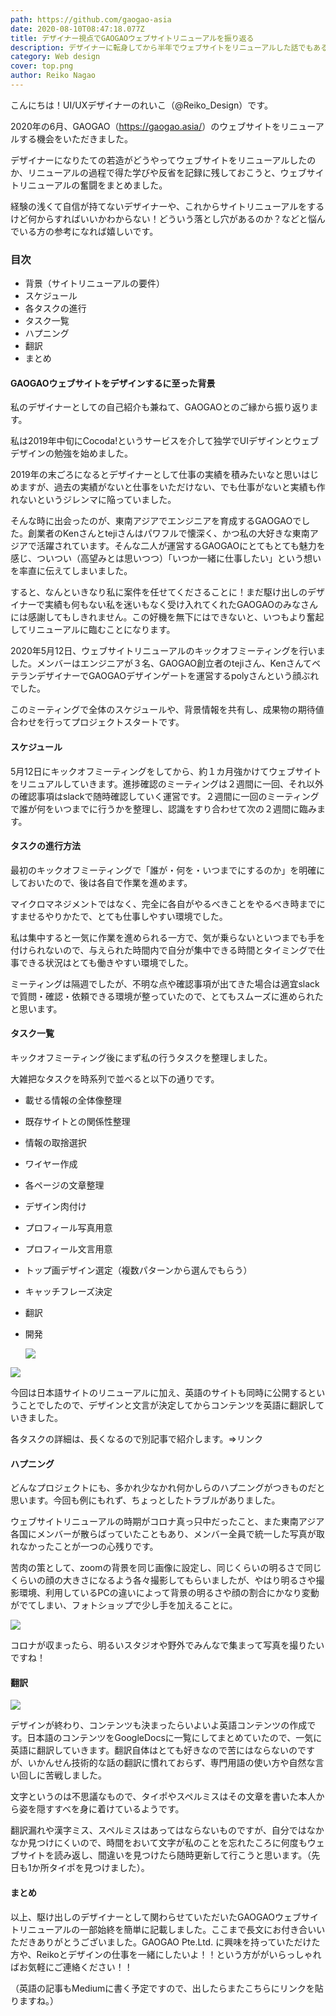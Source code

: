 ```yaml
---
path: https://github.com/gaogao-asia
date: 2020-08-10T08:47:18.077Z
title: デザイナー視点でGAOGAOウェブサイトリニューアルを振り返る
description: デザイナーに転身してから半年でウェブサイトをリニューアルした話でもある
category: Web design
cover: top.png
author: Reiko Nagao
---
```

<!--StartFragment-->

こんにちは！UI/UXデザイナーのれいこ（@Reiko_Design）です。

2020年の6月、GAOGAO（<https://gaogao.asia/>）のウェブサイトをリニューアルする機会をいただきました。

デザイナーになりたての若造がどうやってウェブサイトをリニューアルしたのか、リニューアルの過程で得た学びや反省を記録に残しておこうと、ウェブサイトリニューアルの奮闘をまとめました。

経験の浅くて自信が持てないデザイナーや、これからサイトリニューアルをするけど何からすればいいかわからない！どういう落とし穴があるのか？などと悩んでいる方の参考になれば嬉しいです。

### 目次

* 背景（サイトリニューアルの要件）
* スケジュール
* 各タスクの進行
* タスク一覧
* ハプニング
* 翻訳
* まとめ

#### GAOGAOウェブサイトをデザインするに至った背景

私のデザイナーとしての自己紹介も兼ねて、GAOGAOとのご縁から振り返ります。

私は2019年中旬にCocoda!というサービスを介して独学でUIデザインとウェブデザインの勉強を始めました。

2019年の末ごろになるとデザイナーとして仕事の実績を積みたいなと思いはじめますが、過去の実績がないと仕事をいただけない、でも仕事がないと実績も作れないというジレンマに陥っていました。

そんな時に出会ったのが、東南アジアでエンジニアを育成するGAOGAOでした。創業者のKenさんとtejiさんはパワフルで懐深く、かつ私の大好きな東南アジアで活躍されています。そんな二人が運営するGAOGAOにとてもとても魅力を感じ、ついつい（高望みとは思いつつ）「いつか一緒に仕事したい」という想いを率直に伝えてしまいました。

すると、なんといきなり私に案件を任せてくださることに！まだ駆け出しのデザイナーで実績も何もない私を迷いもなく受け入れてくれたGAOGAOのみなさんには感謝してもしきれません。この好機を無下にはできないと、いつもより奮起してリニューアルに臨むことになります。

2020年5月12日、ウェブサイトリニューアルのキックオフミーティングを行いました。メンバーはエンジニアが３名、GAOGAO創立者のtejiさん、KenさんてベテランデザイナーでGAOGAOデザインゲートを運営するpolyさんという顔ぶれでした。

このミーティングで全体のスケジュールや、背景情報を共有し、成果物の期待値合わせを行ってプロジェクトスタートです。

#### スケジュール

5月12日にキックオフミーティングをしてから、約１カ月強かけてウェブサイトをリニュアルしていきます。進捗確認のミーティングは２週間に一回、それ以外の確認事項はslackで随時確認していく運営です。２週間に一回のミーティングで誰が何をいつまでに行うかを整理し、認識をすり合わせて次の２週間に臨みます。

#### タスクの進行方法

最初のキックオフミーティングで「誰が・何を・いつまでにするのか」を明確にしておいたので、後は各自で作業を進めます。

マイクロマネジメントではなく、完全に各自がやるべきことをやるべき時までにすませるやりかたで、とても仕事しやすい環境でした。

私は集中すると一気に作業を進められる一方で、気が乗らないといつまでも手を付けられないので、与えられた時間内で自分が集中できる時間とタイミングで仕事できる状況はとても働きやすい環境でした。

ミーティングは隔週でしたが、不明な点や確認事項が出てきた場合は適宜slackで質問・確認・依頼できる環境が整っていたので、とてもスムーズに進められたと思います。

#### タスク一覧

キックオフミーティング後にまず私の行うタスクを整理しました。

大雑把なタスクを時系列で並べると以下の通りです。

* 載せる情報の全体像整理
* 既存サイトとの関係性整理
* 情報の取捨選択
* ワイヤー作成
* 各ページの文章整理
* デザイン肉付け
* プロフィール写真用意
* プロフィール文言用意
* トップ画デザイン選定（複数パターンから選んでもらう）
* キャッチフレーズ決定
* 翻訳
* 開発

  ![](design-variation.png)

![](情報整理.png)

今回は日本語サイトのリニューアルに加え、英語のサイトも同時に公開するということでしたので、デザインと文言が決定してからコンテンツを英語に翻訳していきました。

各タスクの詳細は、長くなるので別記事で紹介します。⇒リンク

#### ハプニング

どんなプロジェクトにも、多かれ少なかれ何かしらのハプニングがつきものだと思います。今回も例にもれず、ちょっとしたトラブルがありました。

ウェブサイトリニューアルの時期がコロナ真っ只中だったこと、また東南アジア各国にメンバーが散らばっていたこともあり、メンバー全員で統一した写真が取れなかったことが一つの心残りです。

苦肉の策として、zoomの背景を同じ画像に設定し、同じくらいの明るさで同じくらいの顔の大きさになるよう各々撮影してもらいましたが、やはり明るさや撮影環境、利用しているPCの違いによって背景の明るさや顔の割合にかなり変動がでてしまい、フォトショップで少し手を加えることに。

![](face.png)

コロナが収まったら、明るいスタジオや野外でみんなで集まって写真を撮りたいですね！

#### 翻訳

![](translation.png)

デザインが終わり、コンテンツも決まったらいよいよ英語コンテンツの作成です。日本語のコンテンツをGoogleDocsに一覧にしてまとめていたので、一気に英語に翻訳していきます。翻訳自体はとても好きなので苦にはならないのですが、いかんせん技術的な話の翻訳に慣れておらず、専門用語の使い方や自然な言い回しに苦戦しました。

文字というのは不思議なもので、タイポやスペルミスはその文章を書いた本人から姿を隠すすべを身に着けているようです。

翻訳漏れや漢字ミス、スペルミスはあってはならないものですが、自分ではなかなか見つけにくいので、時間をおいて文字が私のことを忘れたころに何度もウェブサイトを読み返し、間違いを見つけたら随時更新して行こうと思います。（先日も1か所タイポを見つけました）。

#### まとめ

以上、駆け出しのデザイナーとして関わらせていただいたGAOGAOウェブサイトリニューアルの一部始終を簡単に記載しました。ここまで長文にお付き合いいただきありがとうございました。GAOGAO Pte.Ltd. に興味を持っていただけた方や、Reikoとデザインの仕事を一緒にしたいよ！！という方ががいらっしゃればお気軽にご連絡ください！！

（英語の記事もMediumに書く予定ですので、出したらまたこちらにリンクを貼りますね。）

<!--EndFragment-->